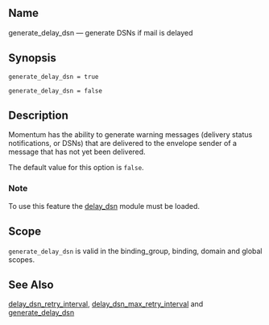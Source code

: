 <a name="conf.ref.generate_delay_dsn"></a>
## Name

generate_delay_dsn — generate DSNs if mail is delayed

## Synopsis

`generate_delay_dsn = true`

`generate_delay_dsn = false`

<a name="idp24789056"></a>
## Description

Momentum has the ability to generate warning messages (delivery status notifications, or DSNs) that are delivered to the envelope sender of a message that has not yet been delivered.

The default value for this option is `false`.

### Note

To use this feature the [delay_dsn](modules.delay_dsn "71.26. delay_dsn – Delay DSN Generation") module must be loaded.

<a name="idp24793632"></a>
## Scope

`generate_delay_dsn` is valid in the binding_group, binding, domain and global scopes.

<a name="idp24795936"></a>
## See Also

[delay_dsn_retry_interval](conf.ref.delay_dsn_retry_interval "delay_dsn_retry_interval"), [delay_dsn_max_retry_interval](conf.ref.delay_dsn_max_retry_interval.php "delay_dsn_max_retry_interval") and [generate_delay_dsn](conf.ref.generate_delay_dsn.php "generate_delay_dsn")
